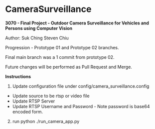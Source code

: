 # CameraSurveillance


<B>3070 - Final Project - Outdoor Camera Surveillance for Vehicles and Persons using Computer Vision</B>

Author: Suk Ching Steven Chiu

Progression - Prototype 01 and Prototype 02 branches.

Final main branch was a 1 commit from prototype 02. 

Future changes will be performed as Pull Request and Merge.

<B>Instructions</B>

1. Update configuration file under config/camera_surveillance.config
- Update source to be rtsp or video file
- Update RTSP Server
- Update RTSP Username and Password - Note password is base64 encoded form.
2. run python ./run_camera_app.py